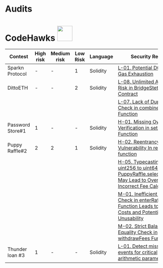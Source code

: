 # Audits

# CodeHawks <img src="https://github.com/We3abs/Audits/assets/123958271/b4062916-8172-4700-8a3e-46c57d230ab8" width="50" height="50">



| Contest        | High risk | Medium risk | Low Risk     | Language    |Security Report|
|----------------|-----------|-------------|-----------------|-------------|----------------|
|Sparkn Protocol|   -       |       -     |     1           |  Solidity   | [L-01. Potential DOS due to Gas Exhaustion](https://www.codehawks.com/report/cllcnja1h0001lc08z7w0orxx#L-06)        |
|DittoETH       |   -       |       -     |      2          |  Solidity   | [L-08. Unlimited Approval Risk in BridgeSteth Contract](https://www.codehawks.com/report/clm871gl00001mp081mzjdlwc)   |
|                |          |            |                 |             | [L-07. Lack of Duplicate ID Check in combineShorts Function](https://www.codehawks.com/report/clm871gl00001mp081mzjdlwc)|
|Password Store#1|      1    |        -   |      -          | Solidity     | [H-01. Missing Ownership Verification in setPassword Function](https://www.codehawks.com/report/clnuo221v0001l50aomgo4nyn#H-01)|
|Puppy Raffle#2  |      2    |      2      |     1           | Solidity    | [H-02. Reentrancy Vulnerability In refund() function](https://www.codehawks.com/submissions/clo383y5c000jjx087qrkbrj8/291) |                                                                                                             
|                |           |             |                 |             | [H-05. Typecasting from uint256 to uint64 in PuppyRaffle.selectWinner() May Lead to Overflow and Incorrect Fee Calculation](https://www.codehawks.com/submissions/clo383y5c000jjx087qrkbrj8/538) |
|                |           |             |                 |             | [M-01. Inefficient Duplicate Check in enterRaffle Function Leads to High Gas Costs and Potential Unusability](https://www.codehawks.com/submissions/clo383y5c000jjx087qrkbrj8/289) |
|                |           |             |                 |             | [M-02. Strict Balance Equality Check in withdrawFees Function](https://www.codehawks.com/report/clo383y5c000jjx087qrkbrj8)|
|Thunder loan #3 |   1       |       -      |        -         |    Solidity         | [L-01. Detect missing events for critical arithmetic parameters](https://www.codehawks.com/report/clocopz26004rkx08q1n61wnz)|

